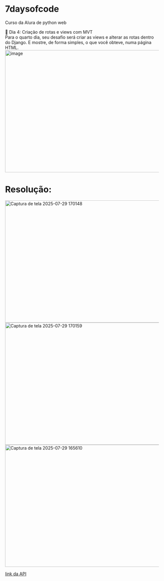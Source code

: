 # 7daysofcode
Curso da Alura de python web
<p>
  🔹 Dia 4: Criação de rotas e views com MVT <br>
Para o quarto dia, seu desafio será criar as views e alterar as rotas dentro do Django. E mostre, de forma simples, o que você obteve, numa página HTML. <br>
<img width="600" height="400" alt="image" src="https://github.com/user-attachments/assets/74ab7b7f-4120-4db8-825f-1a6f82afa1b2" />
<div>
  <h1>Resolução:</h1>
  <img width="600" height="400" alt="Captura de tela 2025-07-29 170148" src="https://github.com/user-attachments/assets/52c23c82-0a3c-4c2a-af06-6e523a04c795" />
  <img width="600" height="400" alt="Captura de tela 2025-07-29 170159" src="https://github.com/user-attachments/assets/a281ee8c-1e34-409f-831c-3a0aa131f051" />
  <img width="600" height="400" alt="Captura de tela 2025-07-29 165610" src="https://github.com/user-attachments/assets/014fb2b6-7c98-46b1-a5b8-9f313379f5ba" />
</div>
</p>
<a href="https://last-airbender-api.fly.dev/" target="_blank">link da API</a>
